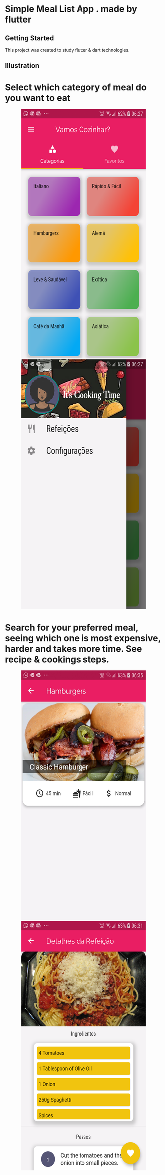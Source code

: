 # Simple Meal List App . made by flutter

## Getting Started

This project was created to study flutter & dart technologies.

## Illustration 

<h1> Select which category of meal do you want to eat </h1>
<p align="center">
    <img src="https://raw.githubusercontent.com/BrendonHenrique/MealsList/master/screenshots/flutter_01.png" width="400" height="800"> 
    <img src="https://raw.githubusercontent.com/BrendonHenrique/MealsList/master/screenshots/flutter_02.png" width="400" height="800"> 
</p>

<h1> Search for your preferred meal, seeing which one is most expensive, harder and takes more time. See recipe & cookings steps. </h1>
<p align="center">
    <img src="https://raw.githubusercontent.com/BrendonHenrique/MealsList/master/screenshots/flutter_03.jpg" width="400" height="800">
    <img src="https://raw.githubusercontent.com/BrendonHenrique/MealsList/master/screenshots/flutter_04.png" width="400" height="800">
</p>


